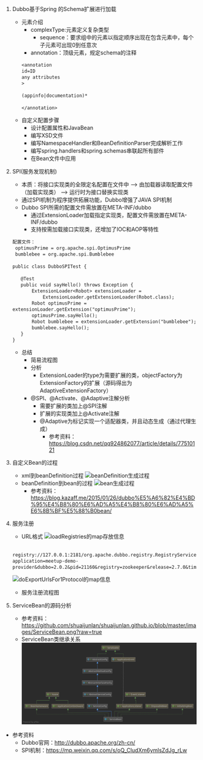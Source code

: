1.  Dubbo基于Spring 的Schema扩展进行加载
    - 元素介绍
        - complexType:元素定义复杂类型
            - sequence：要求组中的元素以指定顺序出现在包含元素中，每个子元素可出现0到任意次
        - annotation：顶级元素，规定schema的注释
        ```
        <annotation
        id=ID
        any attributes
        >
        
        (appinfo|documentation)*
        
        </annotation>
        ```
    - 自定义配置步骤
        - 设计配置属性和JavaBean
        - 编写XSD文件
        - 编写NamespaceHandler和BeanDefinitionParser完成解析工作
        - 编写spring.handlers和spring.schemas串联起所有部件
        - 在Bean文件中应用
        
2.  SPI(服务发现机制)
    - 本质：将接口实现类的全限定名配置在文件中 --> 由加载器读取配置文件（加载实现类） --> 运行时为接口替换实现类
    - 通过SPI机制为程序提供拓展功能，Dubbo增强了JAVA SPI机制
    - Dubbo SPI所需的配置文件需放置在META-INF/dubbo
        - 通过ExtensionLoader加载指定实现类，配置文件需放置在META-INF/dubbo
        - 支持按需加载接口实现类，还增加了IOC和AOP等特性
     ```
     配置文件：
      optimusPrime = org.apache.spi.OptimusPrime
      bumblebee = org.apache.spi.Bumblebee
     
    public class DubboSPITest {

        @Test
        public void sayHello() throws Exception {
            ExtensionLoader<Robot> extensionLoader = 
                ExtensionLoader.getExtensionLoader(Robot.class);
            Robot optimusPrime = extensionLoader.getExtension("optimusPrime");
            optimusPrime.sayHello();
            Robot bumblebee = extensionLoader.getExtension("bumblebee");
            bumblebee.sayHello();
        }
    }
    ```
    - 总结
        - 简易流程图
        - 分析
           - ExtensionLoader的type为需要扩展的类，objectFactory为ExtensionFactory的扩展（源码得出为AdaptiveExtensionFactory）
        - @SPI、@Activate、@Adaptive注解分析
            - 需要扩展的类加上@SPI注解
            - 扩展的实现类加上@Activate注解
            - @Adaptive为标记实现一个适配器类，并且动态生成（通过代理生成）
                - 参考资料：https://blog.csdn.net/qq924862077/article/details/77510121
3.  自定义Bean的过程
    - xml到beanDefinition过程
    ![beanDefinition生成过程](https://github.com/yehuali/dubboDemo/tree/master/images/xml到beanDefinition解析过程.jpg)        
    - beanDefinition到bean的过程
    ![bean生成过程](http://www.ibm.com/developerworks/cn/java/j-lo-spring-principle/origin_image012.gif)
        - 参考资料：https://blog.kazaff.me/2015/01/26/dubbo%E5%A6%82%E4%BD%95%E4%B8%80%E6%AD%A5%E4%B8%80%E6%AD%A5%E6%8B%BF%E5%88%B0bean/

4.  服务注册   
    - URL格式
    ![loadRegistries的map存放信息](https://github.com/yehuali/dubboDemo/tree/master/images/loadRegistries的map存放信息.jpg)
    ```
        registry://127.0.0.1:2181/org.apache.dubbo.registry.RegistryService?application=meetup-demo-provider&dubbo=2.0.2&pid=21160&registry=zookeeper&release=2.7.0&timestamp=1553236781382
    ```
    ![doExportUrlsFor1Protocol的map信息](https://github.com/yehuali/dubboDemo/tree/master/images/doExportUrlsFor1Protocol的map信息.jpg)
    - 服务注册流程图
    

4.  ServiceBean的源码分析
    - 参考资料：https://github.com/shuaijunlan/shuaijunlan.github.io/blob/master/images/ServiceBean.png?raw=true
    - ServiceBean类继承关系
    ![ServiceBean类继承关系](https://github.com/shuaijunlan/shuaijunlan.github.io/blob/master/images/ServiceBean.png?raw=true)
 
         
         
- 参考资料
    - Dubbo官网：http://dubbo.apache.org/zh-cn/
    - SPI机制：https://mp.weixin.qq.com/s/oQ_CludXm6ymlsZdJg_rLw            
        